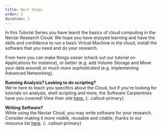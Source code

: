 ```yaml
---
title: Next Steps
order: 3
duration: 1
---
```


In this Tutorial Series you have learnt the basics of cloud computing in the Nectar Research Cloud. We hope you have enjoyed learning and have the skills  and confidence to run a basic Virtual Machine in the cloud, install the software that you need and do your research.

From here you can make things *easier* (check out our tutorial on Applications for instance), or *better* (e.g. add Volume Storage and Move your data around) or much *more sophisticated* (e.g. implementing Advanced Networking).

**Running Analysis? Looking to do scripting?**  
We're here to teach you specifics about the Cloud, but if you're looking for tutorials on analysis, shell scripting and more, the Software Carptentries have you covered! View their site [here.](https://software-carpentry.org/lessons/index.html)
 {: .callout-primary}

**Writing Software?**  
While using the Nectar Cloud, you may write software for your research. Consider making it more visible, reusable and citable, thanks to our resource list [here](https://support.ehelp.edu.au/support/solutions/articles/6000255477-software-citation-in-the-nectar-cloud).
 {: .callout-primary}